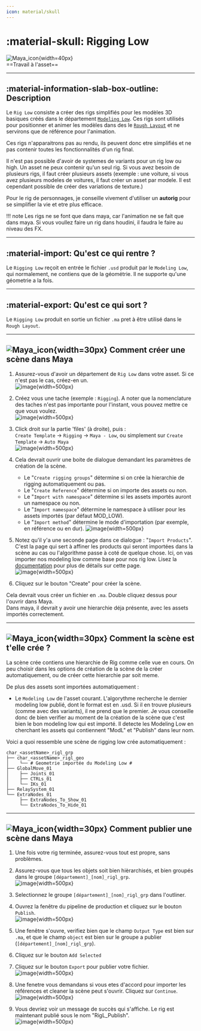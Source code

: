```yaml
---
icon: material/skull
---
```


# :material-skull: Rigging Low

![Maya_icon](../assets/icons/maya.png){width=40px}
<br>
==Travail à l'asset==

-----

## :material-information-slab-box-outline: Description

Le `Rig Low` consiste a créer des rigs simplifiés pour les modèles 3D basiques créés dans le département [`Modeling Low`](../ModelingLow). Ces rigs sont utilisés pour positionner et animer les modèles dans des le [`Rough Layout`](../RLO) et ne servirons que de référence pour l'animation.

Ces rigs n'apparaitrons pas au rendu, ils peuvent donc etre simplifiés et ne pas contenir toutes les fonctionnalités d'un rig final.

Il n'est pas possible d'avoir de systemes de variants pour un rig low ou high. Un asset ne peux contenir qu'un seul rig. Si vous avez besoin de plusieurs rigs, il faut créer plusieurs assets (exemple : une voiture, si vous avez plusieurs modeles de voitures, il faut créer un asset par modele. Il est cependant possible de créer des variations de texture.)

Pour le rig de personnages, je conseille vivement d'utiliser un **autorig** pour se simplifier la vie et etre plus efficace.

!!! note
    Les rigs ne se font que dans maya, car l'animation ne se fait que dans maya. Si vous voullez faire un rig dans houdini, il faudra le faire au niveau des FX.

-----

## :material-import: Qu'est ce qui rentre ?

Le `Rigging Low` reçoit en entrée le fichier `.usd` produit par le `Modeling Low`, qui normalement, ne contiens que de la géométrie. Il ne supporte qu'une géometrie a la fois.

-----

## :material-export: Qu'est ce qui sort ?

Le `Rigging Low` produit en sortie un fichier `.ma` pret à être utilisé dans le `Rough Layout`.

-----

## ![Maya_icon](../assets/icons/maya.png){width=30px} Comment créer une scène dans Maya


1. Assurez-vous d'avoir un département de `Rig Low` dans votre asset. Si ce n'est pas le cas, créez-en un.<br>
![image](../assets/screen_rig_low/01.png){width=500px}

2. Créez vous une tache (exemple : `Rigging`). A noter que la nomenclature des taches n'est pas importante pour l'instant, vous pouvez mettre ce que vous voulez.<br>
![image](../assets/screen_rig_low/02.png){width=500px}

3. Click droit sur la partie 'files' (à droite), puis : <br>
`Create Template` -> `Rigging` -> `Maya - Low`, ou simplement sur `Create Template` -> `Auto Maya`<br>
![image](../assets/screen_rig_low/03.png){width=500px}

4. Cela devrait ouvrir une boite de dialogue demandant les paramètres de création de la scène.
    - Le "`Create rigging groups`" détermine si on crée la hierarchie de rigging automatiquement ou pas.
    - Le "`Create Reference`" détermine si on importe des assets ou non.
    - Le "`Import with namespace`" détermine si les assets importés auront un namespace ou non.
    - Le "`Import namespace`" détermine le namespace à utiliser pour les assets importés (par défaut MOD_LOW).
    - Le "`Import method`" détermine le mode d'importation (par exemple, en référence ou en dur).
![image](../assets/screen_rig_low/04.png){width=500px}

5. Notez qu'il y'a une seconde page dans ce dialogue : "`Import Products`". C'est la page qui sert à affiner les products qui seront importées dans la scène au cas ou l'algorithme passe à coté de quelque chose. Ici, on vas importer nos modeling low comme base pour nos rig low.
Lisez la [documentation](https://thomasescalle.github.io/Pipeline_USD_2025/outils/prism_main_pluggin/) pour plus de détails sur cette page.<br>
![image](../assets/screen_rig_low/05.png){width=500px}

6. Cliquez sur le bouton "Create" pour créer la scène.

Cela devrait vous créer un fichier en `.ma`. Double cliquez dessus pour l'ouvrir dans Maya.<br>
Dans maya, il devrait y avoir une hierarchie déja présente, avec les assets importés correctement.


-----

## ![Maya_icon](../assets/icons/maya.png){width=30px} Comment la scène est t'elle crée ?

La scène crée contiens une hierarchie de Rig comme celle vue en cours. On peu choisir dans les options de création de la scène de la créer automatiquement, ou de créer cette hierarchie par soit meme.

De plus des assets sont importées automatiquement :

- Le `Modeling Low` de l'asset courant. L'algorythme recherche le dernier modeling low publié, dont le format est en .usd. Si il en trouve plusieurs (comme avec des variants), il ne prend que le premier. Je vous conseille donc de bien verifier au moment de la création de la scène que c'est bien le bon modeling low qui est importé. Il detecte les Modeling Low en cherchant les assets qui contiennent "ModL" et "Publish" dans leur nom.

Voici a quoi ressemble une scène de rigging low crée automatiquement :<br>
```
char_<assetName>_rigl_grp
├── char_<assetName>_rigl_geo
│    └── # Geometrie importée du Modeling Low #
├── GlobalMove_01
│    ├── Joints_01
│    ├── CTRLs_01
│    └── IKs_01
├── RelaySystem_01
└── ExtraNodes_01
     ├── ExtraNodes_To_Show_01
     └── ExtraNodes_To_Hide_01
```

-----


## ![Maya_icon](../assets/icons/maya.png){width=30px} Comment publier une scène dans Maya

1. Une fois votre rig terminée, assurez-vous tout est propre, sans problèmes.<br>

2. Assurez-vous que tous les objets soit bien hièrarchisés, et bien groupés dans le groupe `[département]_[nom]_rigl_grp`.<br>
![image](../assets/screen_rig_low/06.png){width=500px}

3. Selectionnez le groupe `[département]_[nom]_rigl_grp` dans l'outliner.

4. Ouvrez la fenêtre du pipeline de production et cliquez sur le bouton `Publish`.<br>
![image](../assets/screen_modeling_low/04.png){width=500px}

5. Une fenêtre s'ouvre, verifiez bien que le champ `Output Type` est bien sur `.ma`, et que le champ `object` est bien sur le groupe a publier (`[département]_[nom]_rigl_grp`).<br>

6. Cliquez sur le bouton `Add Selected` <br>

7. Cliquez sur le bouton `Export` pour publier votre fichier.<br>
![image](../assets/screen_rig_low/07.png){width=500px}

8. Une fenetre vous demandans si vous etes d'accord pour importer les références et cleaner la scène peut s'ouvrir. Cliquez sur `Continue`.<br>
![image](../assets/screen_rig_low/08.png){width=500px}

9. Vous devriez voir un message de succès qui s'affiche. Le rig est maintenant publié sous le nom "RigL_Publish".<br>
![image](../assets/screen_rig_low/09.png){width=500px}
